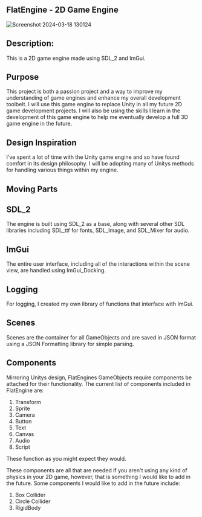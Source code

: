 ## FlatEngine - 2D Game Engine

![Screenshot 2024-03-18 130124](https://github.com/DillonKyleDev/2D-Game-Engine/assets/82423961/5053f1c3-f517-4494-881e-ed75b510419f)

## Description:

This is a 2D game engine made using SDL_2 and ImGui.

## Purpose

This project is both a passion project and a way to improve my understanding of game engines and enhance my overall development toolbelt.  I will use this game engine to replace Unity in all my future 2D game development projects.  I will also be using the skills I learn in the development of this game engine to help me eventually develop a full 3D game engine in the future.

## Design Inspiration

I've spent a lot of time with the Unity game engine and so have found comfort in its design philosophy.  I will be adopting many of Unitys methods for handling various things within my engine.


## Moving Parts

## SDL_2

The engine is built using SDL_2 as a base, along with several other SDL libraries including SDL_ttf for fonts, SDL_Image, and SDL_Mixer for audio.

## ImGui

The entire user interface, including all of the interactions within the scene view, are handled using ImGui_Docking.

## Logging

For logging, I created my own library of functions that interface with ImGui.

## Scenes

Scenes are the container for all GameObjects and are saved in JSON format using a JSON Formatting library for simple parsing.

## Components

Mirroring Unitys design, FlatEngines GameObjects require components be attached for their functionality.  The current list of components included in FlatEngine are:

1. Transform
2. Sprite
3. Camera
4. Button
5. Text
6. Canvas
7. Audio
8. Script

These function as you might expect they would.

These components are all that are needed if you aren't using any kind of physics in your 2D game, however, that is something I would like to add in the future.  Some components I would like to add in the future include:

1. Box Collider
2. Circle Collider
3. RigidBody
